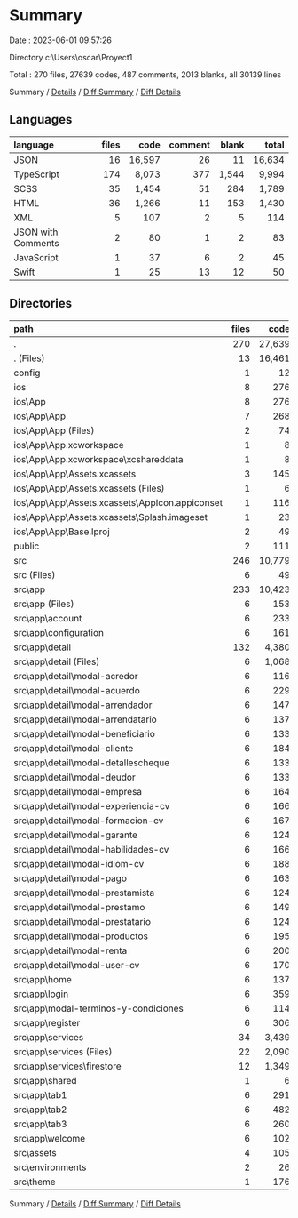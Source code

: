 # Summary

Date : 2023-06-01 09:57:26

Directory c:\\Users\\oscar\\Proyect1

Total : 270 files,  27639 codes, 487 comments, 2013 blanks, all 30139 lines

Summary / [Details](details.md) / [Diff Summary](diff.md) / [Diff Details](diff-details.md)

## Languages
| language | files | code | comment | blank | total |
| :--- | ---: | ---: | ---: | ---: | ---: |
| JSON | 16 | 16,597 | 26 | 11 | 16,634 |
| TypeScript | 174 | 8,073 | 377 | 1,544 | 9,994 |
| SCSS | 35 | 1,454 | 51 | 284 | 1,789 |
| HTML | 36 | 1,266 | 11 | 153 | 1,430 |
| XML | 5 | 107 | 2 | 5 | 114 |
| JSON with Comments | 2 | 80 | 1 | 2 | 83 |
| JavaScript | 1 | 37 | 6 | 2 | 45 |
| Swift | 1 | 25 | 13 | 12 | 50 |

## Directories
| path | files | code | comment | blank | total |
| :--- | ---: | ---: | ---: | ---: | ---: |
| . | 270 | 27,639 | 487 | 2,013 | 30,139 |
| . (Files) | 13 | 16,461 | 33 | 13 | 16,507 |
| config | 1 | 12 | 0 | 1 | 13 |
| ios | 8 | 276 | 15 | 16 | 307 |
| ios\\App | 8 | 276 | 15 | 16 | 307 |
| ios\\App\\App | 7 | 268 | 15 | 15 | 298 |
| ios\\App\\App (Files) | 2 | 74 | 13 | 13 | 100 |
| ios\\App\\App.xcworkspace | 1 | 8 | 0 | 1 | 9 |
| ios\\App\\App.xcworkspace\\xcshareddata | 1 | 8 | 0 | 1 | 9 |
| ios\\App\\App\\Assets.xcassets | 3 | 145 | 0 | 0 | 145 |
| ios\\App\\App\\Assets.xcassets (Files) | 1 | 6 | 0 | 0 | 6 |
| ios\\App\\App\\Assets.xcassets\\AppIcon.appiconset | 1 | 116 | 0 | 0 | 116 |
| ios\\App\\App\\Assets.xcassets\\Splash.imageset | 1 | 23 | 0 | 0 | 23 |
| ios\\App\\App\\Base.lproj | 2 | 49 | 2 | 2 | 53 |
| public | 2 | 111 | 6 | 7 | 124 |
| src | 246 | 10,779 | 433 | 1,976 | 13,188 |
| src (Files) | 6 | 49 | 69 | 27 | 145 |
| src\\app | 233 | 10,423 | 303 | 1,899 | 12,625 |
| src\\app (Files) | 6 | 153 | 3 | 27 | 183 |
| src\\app\\account | 6 | 233 | 4 | 48 | 285 |
| src\\app\\configuration | 6 | 161 | 0 | 39 | 200 |
| src\\app\\detail | 132 | 4,380 | 50 | 918 | 5,348 |
| src\\app\\detail (Files) | 6 | 1,068 | 12 | 188 | 1,268 |
| src\\app\\detail\\modal-acredor | 6 | 116 | 2 | 31 | 149 |
| src\\app\\detail\\modal-acuerdo | 6 | 229 | 4 | 51 | 284 |
| src\\app\\detail\\modal-arrendador | 6 | 147 | 1 | 36 | 184 |
| src\\app\\detail\\modal-arrendatario | 6 | 137 | 3 | 31 | 171 |
| src\\app\\detail\\modal-beneficiario | 6 | 133 | 2 | 31 | 166 |
| src\\app\\detail\\modal-cliente | 6 | 184 | 1 | 35 | 220 |
| src\\app\\detail\\modal-detallescheque | 6 | 133 | 2 | 31 | 166 |
| src\\app\\detail\\modal-deudor | 6 | 133 | 2 | 32 | 167 |
| src\\app\\detail\\modal-empresa | 6 | 164 | 2 | 37 | 203 |
| src\\app\\detail\\modal-experiencia-cv | 6 | 166 | 1 | 36 | 203 |
| src\\app\\detail\\modal-formacion-cv | 6 | 167 | 3 | 35 | 205 |
| src\\app\\detail\\modal-garante | 6 | 124 | 2 | 33 | 159 |
| src\\app\\detail\\modal-habilidades-cv | 6 | 166 | 1 | 36 | 203 |
| src\\app\\detail\\modal-idiom-cv | 6 | 188 | 0 | 37 | 225 |
| src\\app\\detail\\modal-pago | 6 | 163 | 0 | 34 | 197 |
| src\\app\\detail\\modal-prestamista | 6 | 124 | 2 | 31 | 157 |
| src\\app\\detail\\modal-prestamo | 6 | 149 | 2 | 35 | 186 |
| src\\app\\detail\\modal-prestatario | 6 | 124 | 2 | 31 | 157 |
| src\\app\\detail\\modal-productos | 6 | 195 | 2 | 39 | 236 |
| src\\app\\detail\\modal-renta | 6 | 200 | 1 | 36 | 237 |
| src\\app\\detail\\modal-user-cv | 6 | 170 | 3 | 32 | 205 |
| src\\app\\home | 6 | 137 | 3 | 29 | 169 |
| src\\app\\login | 6 | 359 | 4 | 70 | 433 |
| src\\app\\modal-terminos-y-condiciones | 6 | 114 | 0 | 30 | 144 |
| src\\app\\register | 6 | 306 | 20 | 62 | 388 |
| src\\app\\services | 34 | 3,439 | 202 | 444 | 4,085 |
| src\\app\\services (Files) | 22 | 2,090 | 138 | 318 | 2,546 |
| src\\app\\services\\firestore | 12 | 1,349 | 64 | 126 | 1,539 |
| src\\app\\shared | 1 | 6 | 0 | 1 | 7 |
| src\\app\\tab1 | 6 | 291 | 10 | 63 | 364 |
| src\\app\\tab2 | 6 | 482 | 5 | 87 | 574 |
| src\\app\\tab3 | 6 | 260 | 2 | 54 | 316 |
| src\\app\\welcome | 6 | 102 | 0 | 27 | 129 |
| src\\assets | 4 | 105 | 0 | 5 | 110 |
| src\\environments | 2 | 26 | 37 | 6 | 69 |
| src\\theme | 1 | 176 | 24 | 39 | 239 |

Summary / [Details](details.md) / [Diff Summary](diff.md) / [Diff Details](diff-details.md)